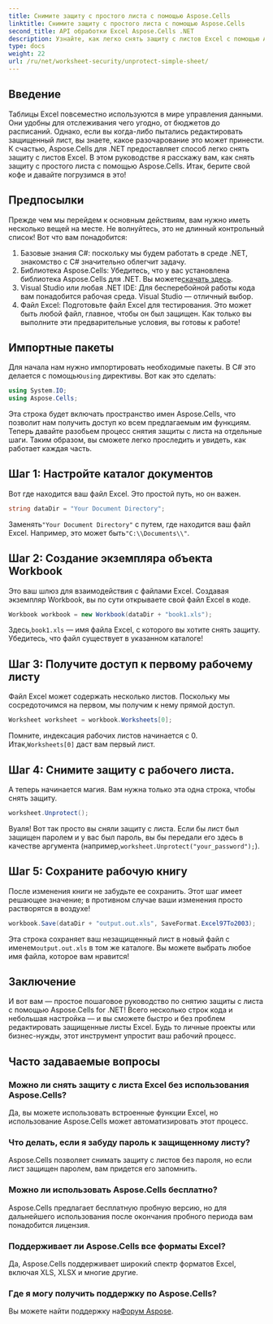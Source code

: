 ```yaml
---
title: Снимите защиту с простого листа с помощью Aspose.Cells
linktitle: Снимите защиту с простого листа с помощью Aspose.Cells
second_title: API обработки Excel Aspose.Cells .NET
description: Узнайте, как легко снять защиту с листов Excel с помощью Aspose.Cells для .NET, следуя этому пошаговому руководству.
type: docs
weight: 22
url: /ru/net/worksheet-security/unprotect-simple-sheet/
---
```

## Введение
Таблицы Excel повсеместно используются в мире управления данными. Они удобны для отслеживания чего угодно, от бюджетов до расписаний. Однако, если вы когда-либо пытались редактировать защищенный лист, вы знаете, какое разочарование это может принести. К счастью, Aspose.Cells для .NET предоставляет способ легко снять защиту с листов Excel. В этом руководстве я расскажу вам, как снять защиту с простого листа с помощью Aspose.Cells. Итак, берите свой кофе и давайте погрузимся в это!
## Предпосылки
Прежде чем мы перейдем к основным действиям, вам нужно иметь несколько вещей на месте. Не волнуйтесь, это не длинный контрольный список! Вот что вам понадобится:
1. Базовые знания C#: поскольку мы будем работать в среде .NET, знакомство с C# значительно облегчит задачу.
2.  Библиотека Aspose.Cells: Убедитесь, что у вас установлена библиотека Aspose.Cells для .NET. Вы можете[скачать здесь](https://releases.aspose.com/cells/net/).
3. Visual Studio или любая .NET IDE: Для бесперебойной работы кода вам понадобится рабочая среда. Visual Studio — отличный выбор.
4. Файл Excel: Подготовьте файл Excel для тестирования. Это может быть любой файл, главное, чтобы он был защищен.
Как только вы выполните эти предварительные условия, вы готовы к работе!
## Импортные пакеты
 Для начала нам нужно импортировать необходимые пакеты. В C# это делается с помощью`using` директивы. Вот как это сделать:
```csharp
using System.IO;
using Aspose.Cells;
```
Эта строка будет включать пространство имен Aspose.Cells, что позволит нам получить доступ ко всем предлагаемым им функциям. 
Теперь давайте разобьем процесс снятия защиты с листа на отдельные шаги. Таким образом, вы сможете легко проследить и увидеть, как работает каждая часть.
## Шаг 1: Настройте каталог документов
Вот где находится ваш файл Excel. Это простой путь, но он важен. 
```csharp
string dataDir = "Your Document Directory";
```
 Заменять`"Your Document Directory"` с путем, где находится ваш файл Excel. Например, это может быть`"C:\\Documents\\"`.
## Шаг 2: Создание экземпляра объекта Workbook
Это ваш шлюз для взаимодействия с файлами Excel. Создавая экземпляр Workbook, вы по сути открываете свой файл Excel в коде.
```csharp
Workbook workbook = new Workbook(dataDir + "book1.xls");
```
 Здесь,`book1.xls` — имя файла Excel, с которого вы хотите снять защиту. Убедитесь, что файл существует в указанном каталоге!
## Шаг 3: Получите доступ к первому рабочему листу
Файл Excel может содержать несколько листов. Поскольку мы сосредоточимся на первом, мы получим к нему прямой доступ.
```csharp
Worksheet worksheet = workbook.Worksheets[0];
```
 Помните, индексация рабочих листов начинается с 0. Итак,`Worksheets[0]` даст вам первый лист.
## Шаг 4: Снимите защиту с рабочего листа.
А теперь начинается магия. Вам нужна только эта одна строка, чтобы снять защиту.
```csharp
worksheet.Unprotect();
```
 Вуаля! Вот так просто вы сняли защиту с листа. Если бы лист был защищен паролем и у вас был пароль, вы бы передали его здесь в качестве аргумента (например,`worksheet.Unprotect("your_password");`).
## Шаг 5: Сохраните рабочую книгу
После изменения книги не забудьте ее сохранить. Этот шаг имеет решающее значение; в противном случае ваши изменения просто растворятся в воздухе!
```csharp
workbook.Save(dataDir + "output.out.xls", SaveFormat.Excel97To2003);
```
 Эта строка сохраняет ваш незащищенный лист в новый файл с именем`output.out.xls` в том же каталоге. Вы можете выбрать любое имя файла, которое вам нравится!
## Заключение
И вот вам — простое пошаговое руководство по снятию защиты с листа с помощью Aspose.Cells for .NET! Всего несколько строк кода и небольшая настройка — и вы сможете быстро и без проблем редактировать защищенные листы Excel. Будь то личные проекты или бизнес-нужды, этот инструмент упростит ваш рабочий процесс.
## Часто задаваемые вопросы
### Можно ли снять защиту с листа Excel без использования Aspose.Cells?
Да, вы можете использовать встроенные функции Excel, но использование Aspose.Cells может автоматизировать этот процесс.
### Что делать, если я забуду пароль к защищенному листу?
Aspose.Cells позволяет снимать защиту с листов без пароля, но если лист защищен паролем, вам придется его запомнить.
### Можно ли использовать Aspose.Cells бесплатно?
Aspose.Cells предлагает бесплатную пробную версию, но для дальнейшего использования после окончания пробного периода вам понадобится лицензия.
### Поддерживает ли Aspose.Cells все форматы Excel?
Да, Aspose.Cells поддерживает широкий спектр форматов Excel, включая XLS, XLSX и многие другие. 
### Где я могу получить поддержку по Aspose.Cells?
 Вы можете найти поддержку на[Форум Aspose](https://forum.aspose.com/c/cells/9).
